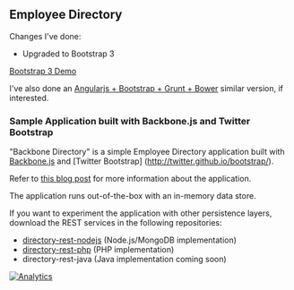 ## Employee Directory ##

Changes I've done:
- Upgraded to Bootstrap 3

[Bootstrap 3 Demo](http://urbanoalvarez.es/directory-backbone-bootstrap/)

I've also done an [Angularjs + Bootstrap + Grunt + Bower](https://github.com/aurbano/angular-requirejs-bower-grunt) similar version, if interested.

### Sample Application built with Backbone.js and Twitter Bootstrap ###

"Backbone Directory" is a simple Employee Directory application built with [Backbone.js](http://backbonejs.org) and [Twitter Bootstrap] (http://twitter.github.io/bootstrap/).

Refer to [this blog post](http://coenraets.org/blog/2013/04/sample-application-with-backbone-js-and-twitter-bootstrap-updated-and-improved/) for more information about the application.


The application runs out-of-the-box with an in-memory data store.

If you want to experiment the application with other persistence layers, download the REST services in the following repositories:

- [directory-rest-nodejs](https://github.com/ccoenraets/directory-rest-nodejs) (Node.js/MongoDB implementation)
- [directory-rest-php](https://github.com/ccoenraets/directory-rest-php) (PHP implementation)
- directory-rest-java (Java implementation coming soon)

[![Analytics](https://ga-beacon.appspot.com/UA-3181088-16/employee-backbone-bootstrap/readme)](https://github.com/aurbano)
